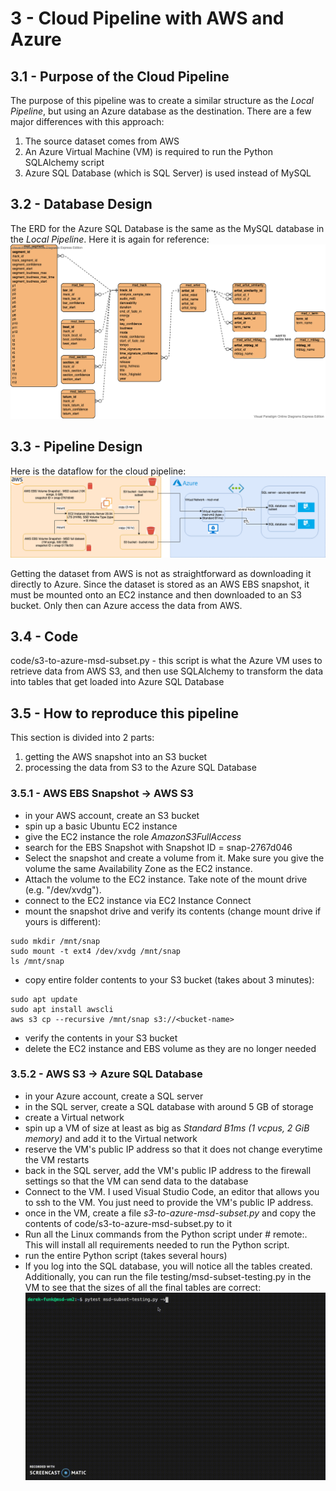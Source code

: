 # 3 - Cloud Pipeline with AWS and Azure

## 3.1 - Purpose of the Cloud Pipeline
The purpose of this pipeline was to create a similar structure as the <em>Local Pipeline</em>, but using an Azure database as the destination.
There are a few major differences with this approach:
1. The source dataset comes from AWS
2. An Azure Virtual Machine (VM) is required to run the Python SQLAlchemy script
3. Azure SQL Database (which is SQL Server) is used instead of MySQL

## 3.2 - Database Design
The ERD for the Azure SQL Database is the same as the MySQL database in the <em>Local Pipeline</em>. Here it is again for reference:
![image did not render](architecture/msd-erd.png "msd-erd.png")

## 3.3 - Pipeline Design
Here is the dataflow for the cloud pipeline:
![image did not render](architecture/cloud-pipeline-diagram.png "cloud-pipeline-diagram.png")

Getting the dataset from AWS is not as straightforward as downloading it directly to Azure. Since the dataset is stored as an AWS EBS snapshot, it must be mounted onto an EC2 instance and then downloaded to an S3 bucket. Only then can Azure access the data from AWS.

## 3.4 - Code
code/s3-to-azure-msd-subset.py - this script is what the Azure VM uses to retrieve data from AWS S3, and then use SQLAlchemy to transform the data into tables that get loaded into Azure SQL Database

## 3.5 - How to reproduce this pipeline
This section is divided into 2 parts:
1. getting the AWS snapshot into an S3 bucket
2. processing the data from S3 to the Azure SQL Database

### 3.5.1 - AWS EBS Snapshot -> AWS S3
- in your AWS account, create an S3 bucket
- spin up a basic Ubuntu EC2 instance
- give the EC2 instance the role <em>AmazonS3FullAccess</em>
- search for the EBS Snapshot with Snapshot ID = snap-2767d046
- Select the snapshot and create a volume from it. Make sure you give the volume the same Availability Zone as the EC2 instance.
- Attach the volume to the EC2 instance. Take note of the mount drive (e.g. "/dev/xvdg").
- connect to the EC2 instance via EC2 Instance Connect
- mount the snapshot drive and verify its contents (change mount drive if yours is different):
```
sudo mkdir /mnt/snap
sudo mount -t ext4 /dev/xvdg /mnt/snap
ls /mnt/snap
```
- copy entire folder contents to your S3 bucket (takes about 3 minutes):
```
sudo apt update
sudo apt install awscli
aws s3 cp --recursive /mnt/snap s3://<bucket-name>
```
- verify the contents in your S3 bucket
- delete the EC2 instance and EBS volume as they are no longer needed

### 3.5.2 - AWS S3 -> Azure SQL Database
- in your Azure account, create a SQL server
- in the SQL server, create a SQL database with around 5 GB of storage
- create a Virtual network
- spin up a VM of size at least as big as <em>Standard B1ms (1 vcpus, 2 GiB memory)</em> and add it to the Virtual network
- reserve the VM's public IP address so that it does not change everytime the VM restarts
- back in the SQL server, add the VM's public IP address to the firewall settings so that the VM can send data to the database
- Connect to the VM. I used Visual Studio Code, an editor that allows you to ssh to the VM. You just need to provide the VM's public IP address.
- once in the VM, create a file <em>s3-to-azure-msd-subset.py</em> and copy the contents of code/s3-to-azure-msd-subset.py to it
- Run all the Linux commands from the Python script under # remote:. This will install all requirements needed to run the Python script.
- run the entire Python script (takes several hours)
- If you log into the SQL database, you will notice all the tables created. Additionally, you can run the file testing/msd-subset-testing.py
in the VM to see that the sizes of all the final tables are correct:
![image did not render](testing/msd-subset-testing.gif "msd-subset-testing.gif")
